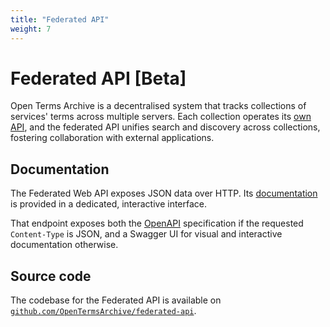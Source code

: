 ```yaml
---
title: "Federated API"
weight: 7
---
```


# Federated API [Beta]

Open Terms Archive is a decentralised system that tracks collections of services' terms across multiple servers. Each collection operates its [own API](/#api), and the federated API unifies search and discovery across collections, fostering collaboration with external applications.

## Documentation

The Federated Web API exposes JSON data over HTTP. Its [documentation](http://51.89.136.45/v1/docs/) is provided in a dedicated, interactive interface.

That endpoint exposes both the [OpenAPI](https://swagger.io/specification/) specification if the requested `Content-Type` is JSON, and a Swagger UI for visual and interactive documentation otherwise.

## Source code

The codebase for the Federated API is available on [`github.com/OpenTermsArchive/federated-api`](https://github.com/OpenTermsArchive/federated-api).
